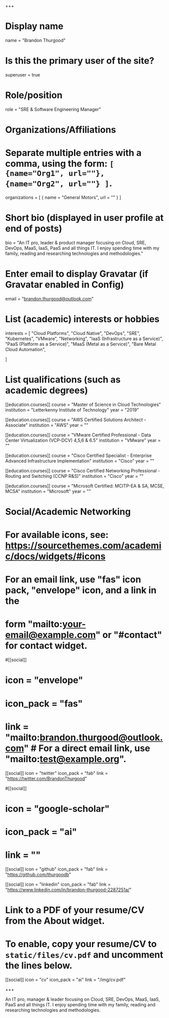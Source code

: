 +++
# Display name
name = "Brandon Thurgood"

# Is this the primary user of the site?
superuser = true

# Role/position
role = "SRE & Software Engineering Manager"

# Organizations/Affiliations
#   Separate multiple entries with a comma, using the form: `[ {name="Org1", url=""}, {name="Org2", url=""} ]`.
organizations = [ { name = "General Motors", url = "" } ]

# Short bio (displayed in user profile at end of posts)
bio = "An IT pro, leader & product manager focusing on Cloud, SRE, DevOps, MaaS, IaaS, PaaS and all things IT. I enjoy spending time with my family, reading and researching technologies and methodologies."

# Enter email to display Gravatar (if Gravatar enabled in Config)
email = "brandon.thurgood@outlook.com"

# List (academic) interests or hobbies
interests = [
  "Cloud Platforms",
  "Cloud Native",
  "DevOps",
  "SRE",
  "Kubernetes",
  "VMware",
  "Networking",
  "IaaS (Infrastructure as a Service)",
  "PaaS (Platform as a Service)",
  "MaaS (Metal as a Service)",
  "Bare Metal Cloud Automation",
    
]

# List qualifications (such as academic degrees)
[[education.courses]]
  course = "Master of Science in Cloud Technologies"
  institution = "Letterkenny Institute of Technology"
  year = "2019"
  
[[education.courses]]
  course = "AWS Certified Solutions Architect - Associate"
  institution = "AWS"
  year = ""
  
[[education.courses]]
  course = "VMware Certified Professional - Data Center Virtualization (VCP-DCV) 4,5,6 & 6.5"
  institution = "VMware"
  year = ""

[[education.courses]]
  course = "Cisco Certified Specialist - Enterprise Advanced Infrastructure Implementation"
  institution = "Cisco"
  year = ""

[[education.courses]]
  course = "Cisco Certified Networking Professional - Routing and Switching (CCNP R&S)"
  institution = "Cisco"
  year = ""

[[education.courses]]
  course = "Microsoft Certified: MCITP-EA & SA, MCSE, MCSA"
  institution = "Microsoft"
  year = ""

# Social/Academic Networking
# For available icons, see: https://sourcethemes.com/academic/docs/widgets/#icons
#   For an email link, use "fas" icon pack, "envelope" icon, and a link in the
#   form "mailto:your-email@example.com" or "#contact" for contact widget.

#[[social]]
#  icon = "envelope"
#  icon_pack = "fas"
#  link = "mailto:brandon.thurgood@outlook.com"  # For a direct email link, use "mailto:test@example.org".

[[social]]
  icon = "twitter"
  icon_pack = "fab"
  link = "https://twitter.com/BrandonThurgood"

#[[social]]
#  icon = "google-scholar"
#  icon_pack = "ai"
#  link = ""

[[social]]
  icon = "github"
  icon_pack = "fab"
  link = "https://github.com/thurgoodb"
  
 [[social]]
  icon = "linkedin"
  icon_pack = "fab"
  link = "https://www.linkedin.com/in/brandon-thurgood-2287251a/"

# Link to a PDF of your resume/CV from the About widget.
# To enable, copy your resume/CV to `static/files/cv.pdf` and uncomment the lines below.
 [[social]]
   icon = "cv"
   icon_pack = "ai"
   link = "/img/cv.pdf"

+++

An IT pro, manager & leader focusing on Cloud, SRE, DevOps, MaaS, IaaS, PaaS and all things IT. I enjoy spending time with my family, reading and researching technologies and methodologies.
